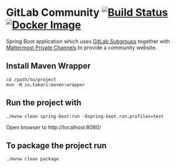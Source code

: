 GitLab Community  [![Build Status](https://travis-ci.org/vaulttec/gitlab-community.svg?branch=master)](https://travis-ci.org/vaulttec/gitlab-community) [![Docker Image](https://img.shields.io/docker/pulls/tjuerge/gitlab-community.svg)](https://hub.docker.com/r/tjuerge/gitlab-community)
===============

Spring Boot application which uses [GitLab Subgroups](https://docs.gitlab.com/ee/user/group/subgroups/) together with  [Mattermost Private Channels](https://docs.mattermost.com/help/getting-started/organizing-conversations.html#private-channels) to provide a community website.
 

## Install Maven Wrapper
```
cd /path/to/project
mvn -N io.takari:maven:wrapper
```

## Run the project with

```
./mvnw clean spring-boot:run -Dspring-boot.run.profiles=test
```

Open browser to http://localhost:8080/


## To package the project run

```
./mvnw clean package
```
